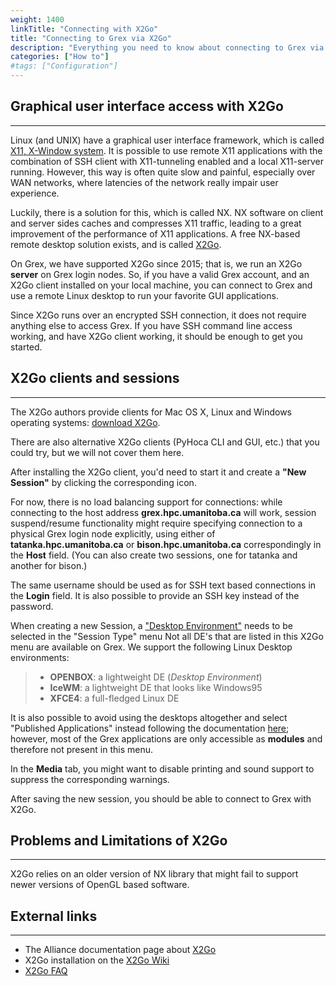 ```yaml
---
weight: 1400
linkTitle: "Connecting with X2Go"
title: "Connecting to Grex via X2Go"
description: "Everything you need to know about connecting to Grex via X2Go."
categories: ["How to"]
#tags: ["Configuration"]
---
```


## Graphical user interface access with X2Go
---

Linux (and UNIX) have a graphical user interface framework, which is called [X11, X-Window system](https://en.wikipedia.org/wiki/X_Window_System "X-Window System"). It is possible to use remote X11 applications with the combination of SSH client with X11-tunneling enabled and a local X11-server running. However, this way is often quite slow and painful, especially over WAN networks, where latencies of the network really impair user experience.

Luckily, there is a solution for this, which is called NX. NX software on client and server sides caches and compresses X11 traffic, leading to a great improvement of the performance of X11 applications. A free NX-based remote desktop solution exists, and is called [X2Go](https://wiki.x2go.org/doku.php/doc:newtox2go "X2Go").

On Grex, we have supported X2Go since 2015; that is, we run an X2Go __server__ on Grex login nodes. So, if you have a valid Grex account, and an X2Go client installed on your local machine, you can connect to Grex and use a remote Linux desktop to run your favorite GUI applications.

Since X2Go runs over an encrypted SSH connection, it does not require anything else to access Grex. If you have SSH command line access working, and have X2Go client working, it should be enough to get you started.

## X2Go clients and sessions
---

The X2Go authors provide clients for Mac OS X, Linux and Windows operating systems: [download X2Go](https://wiki.x2go.org/doku.php/download:start "Download X2Go client").

There are also alternative X2Go clients (PyHoca CLI and GUI, etc.) that you could try, but we will not cover them here.

After installing the X2Go client, you'd need to start it and create a __"New Session"__ by clicking the corresponding icon.

For now, there is no load balancing support for connections: while connecting to the host address **grex.hpc.umanitoba.ca** will work, session suspend/resume functionality might require specifying connection to a physical Grex login node explicitly, using either of **tatanka.hpc.umanitoba.ca** or **bison.hpc.umanitoba.ca** correspondingly in the __Host__ field. (You can also create two sessions, one for tatanka and another for bison.)

The same username should be used as for SSH text based connections in the __Login__ field. It is also possible to provide an SSH key instead of the password.

When creating a new Session, a ["Desktop Environment"](https://en.wikipedia.org/wiki/Desktop_environment "Desktop Environment") needs to be selected in the "Session Type" menu 
Not all DE's that are listed in this X2Go menu are available on Grex. We support the following Linux Desktop environments:

> * **OPENBOX**: a lightweight DE (_Desktop Environment_)
> * **IceWM**: a lightweight DE that looks like Windows95
> * **XFCE4**: a full-fledged Linux DE

It is also possible to avoid using the desktops altogether and select "Published Applications" instead following the documentation [here](https://wiki.x2go.org/doku.php/wiki:advanced:published-applications); however, most of the Grex applications are only accessible as __modules__ and therefore not present in this menu.

In the __Media__ tab, you might want to disable printing and sound support to suppress the corresponding warnings. 

After saving the new session, you should be able to connect to Grex with X2Go.

## Problems and Limitations of X2Go
---

X2Go relies on an older version of NX library that might fail to support newer versions of OpenGL based software.

## External links
---

* The Alliance documentation page about [X2Go](https://docs.alliancecan.ca/wiki/X2Go)
* X2Go installation on the [X2Go Wiki](https://wiki.x2go.org/doku.php/doc:installation:x2goclient)
* [X2Go FAQ](https://wiki.x2go.org/doku.php/doc:faq:start)

<!-- {{< treeview display="tree" />}} -->

<!-- Changes and update:
* 
*
*
-->
